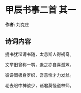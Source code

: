 # 甲辰书事二首  其一

**作者**: 刘克庄

## 诗词内容

捷书犹湿谤书随，太息斯人得祸奇。

文举旧曾称一鹗，退之亦自喜孤罴。

彼谗罔极身罗织，吾意怜才力发丝。

老去眼中神骏少，诸君莫怪道林师。

